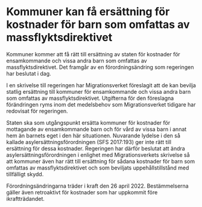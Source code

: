 # Kommuner kan få ersättning för kostnader för barn som omfattas av massflyktsdirektivet

Kommuner kommer att få rätt till ersättning av staten för kostnader för ensamkommande och vissa andra barn som omfattas av massflyktsdirektivet. Det framgår av en förordningsändring som regeringen har beslutat i dag.


I en skrivelse till regeringen har Migrationsverket föreslagit att de kan bevilja statlig ersättning till kommuner för ensamkommande och vissa andra barn som omfattas av massflyktsdirektivet. Utgifterna för den föreslagna förändringen ryms inom det medelsbehov som Migrationsverket tidigare har redovisat för regeringen.

Staten ska som utgångspunkt ersätta kommuner för kostnader för mottagande av ensamkommande barn och för vård av vissa barn i annat hem än barnets eget i den här situationen. Nuvarande lydelse i den så kallade asylersättningsförordningen (SFS 2017:193\) ger inte rätt till ersättning för dessa kostnader. Regeringen har därför beslutat att ändra asylersättningsförordningen i enlighet med Migrationsverkets skrivelse så att kommuner även har rätt till ersättning för sådana kostnader för barn som omfattas av massflyktsdirektivet och som beviljats uppehållstillstånd med tillfälligt skydd.

Förordningsändringarna träder i kraft den 26 april 2022\. Bestämmelserna gäller även retroaktivt för kostnader som har uppkommit före ikraftträdandet.
